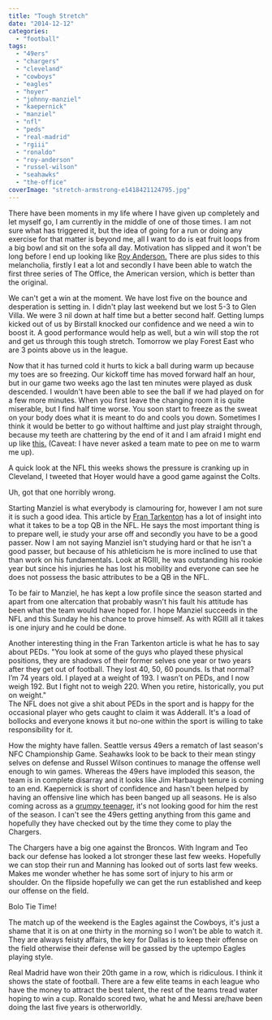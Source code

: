 ```yaml
---
title: "Tough Stretch"
date: "2014-12-12"
categories: 
  - "football"
tags: 
  - "49ers"
  - "chargers"
  - "cleveland"
  - "cowboys"
  - "eagles"
  - "hoyer"
  - "johnny-manziel"
  - "kaepernick"
  - "manziel"
  - "nfl"
  - "peds"
  - "real-madrid"
  - "rgiii"
  - "ronaldo"
  - "roy-anderson"
  - "russel-wilson"
  - "seahawks"
  - "the-office"
coverImage: "stretch-armstrong-e1418421124795.jpg"
---
```


There have been moments in my life where I have given up completely and let myself go, I am currently in the middle of one of those times. I am not sure what has triggered it, but the idea of going for a run or doing any exercise for that matter is beyond me, all I want to do is eat fruit loops from a big bowl and sit on the sofa all day. Motivation has slipped and it won't be long before I end up looking like [Roy Anderson.](http://31.media.tumblr.com/tumblr_l7njld0k3X1qd90k3o1_400.jpg) There are plus sides to this melancholia, firstly I eat a lot and secondly I have been able to watch the first three series of The Office, the American version, which is better than the original.

We can't get a win at the moment. We have lost five on the bounce and desperation is setting in. I didn't play last weekend but we lost 5-3 to Glen Villa. We were 3 nil down at half time but a better second half. Getting lumps kicked out of us by Birstall knocked our confidence and we need a win to boost it. A good performance would help as well, but a win will stop the rot and get us through this tough stretch. Tomorrow we play Forest East who are 3 points above us in the league.

Now that it has turned cold it hurts to kick a ball during warm up because my toes are so freezing. Our kickoff time has moved forward half an hour, but in our game two weeks ago the last ten minutes were played as dusk descended. I wouldn't have been able to see the ball if we had played on for a few more minutes. When you first leave the changing room it is quite miserable, but I find half time worse. You soon start to freeze as the sweat on your body does what it is meant to do and cools you down. Sometimes I think it would be better to go without halftime and just play straight through, because my teeth are chattering by the end of it and I am afraid I might end up like [this.](https://www.youtube.com/watch?feature=player_detailpage&v=AYCwIxdSRQs#t=118) (Caveat: I have never asked a team mate to pee on me to warm me up).

A quick look at the NFL this weeks shows the pressure is cranking up in Cleveland, I tweeted that Hoyer would have a good game against the Colts.

Uh, got that one horribly wrong.

Starting Manziel is what everybody is clamouring for, however I am not sure it is such a good idea. This article by [Fran Tarkenton](http://mmqb.si.com/2014/12/05/nfl-fran-tarkenton-adrian-peterson-ray-rice-robert-griffin-iii-rg3/) has a lot of insight into what it takes to be a top QB in the NFL. He says the most important thing is to prepare well, ie study your arse off and secondly you have to be a good passer. Now I am not saying Manziel isn't studying hard or that he isn't a good passer, but because of his athleticism he is more inclined to use that than work on his fundamentals. Look at RGIII, he was outstanding his rookie year but since his injuries he has lost his mobility and everyone can see he does not possess the basic attributes to be a QB in the NFL.

To be fair to Manziel, he has kept a low profile since the season started and apart from one altercation that probably wasn't his fault his attitude has been what the team would have hoped for. I hope Manziel succeeds in the NFL and this Sunday he his chance to prove himself. As with RGIII all it takes is one injury and he could be done.

Another interesting thing in the Fran Tarkenton article is what he has to say about PEDs. "You look at some of the guys who played these physical positions, they are shadows of their former selves one year or two years after they get out of football. They lost 40, 50, 60 pounds. Is that normal? I’m 74 years old. I played at a weight of 193. I wasn’t on PEDs, and I now weigh 192. But I fight not to weigh 220. When you retire, historically, you put on weight."  
The NFL does not give a shit about PEDs in the sport and is happy for the occasional player who gets caught to claim it was Adderall. It's a load of bollocks and everyone knows it but no-one within the sport is willing to take responsibility for it.

How the mighty have fallen. Seattle versus 49ers a rematch of last season's NFC Championship Game. Seahawks look to be back to their mean stingy selves on defense and Russel Wilson continues to manage the offense well enough to win games. Whereas the 49ers have imploded this season, the team is in complete disarray and it looks like Jim Harbaugh tenure is coming to an end. Kaepernick is short of confidence and hasn't been helped by having an offensive line which has been banged up all seasons. He is also coming across as a [grumpy teenager](https://www.youtube.com/watch?v=XNN43pCycGo), it's not looking good for him the rest of the season. I can't see the 49ers getting anything from this game and hopefully they have checked out by the time they come to play the Chargers.

The Chargers have a big one against the Broncos. With Ingram and Teo back our defense has looked a lot stronger these last few weeks. Hopefully we can stop their run and Manning has looked out of sorts last few weeks. Makes me wonder whether he has some sort of injury to his arm or shoulder. On the flipside hopefully we can get the run established and keep our offense on the field.

Bolo Tie Time!

The match up of the weekend is the Eagles against the Cowboys, it's just a shame that it is on at one thirty in the morning so I won't be able to watch it. They are always feisty affairs, the key for Dallas is to keep their offense on the field otherwise their defense will be gassed by the uptempo Eagles playing style.

Real Madrid have won their 20th game in a row, which is ridiculous. I think it shows the state of football. There are a few elite teams in each league who have the money to attract the best talent, the rest of the teams tread water hoping to win a cup. Ronaldo scored two, what he and Messi are/have been doing the last five years is otherworldly.
